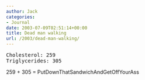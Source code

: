 ```yaml
---
author: Jack
categories:
- Journal
date: 2003-07-09T02:51:14+00:00
title: Dead man walking
url: /2003/dead-man-walking/
---
```


<pre>Cholesterol: 259
Triglycerides: 305
</pre></p> 

259 + 305 = PutDownThatSandwichAndGetOffYourAss
